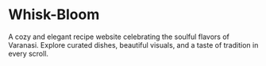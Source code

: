 # Whisk-Bloom
A cozy and elegant recipe website celebrating the soulful flavors of Varanasi. Explore curated dishes, beautiful visuals, and a taste of tradition in every scroll.
